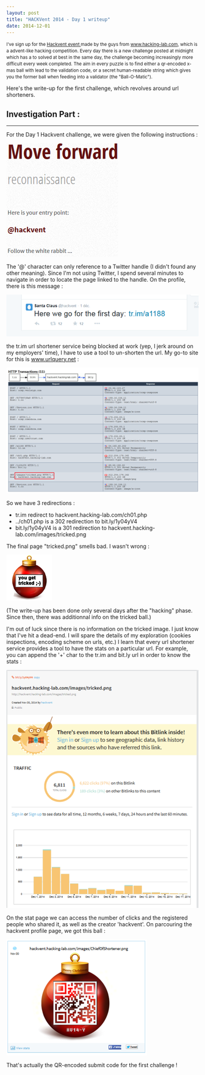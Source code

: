 ```yaml
---
layout: post
title: "HACKVent 2014 - Day 1 writeup"
date: 2014-12-01
---
```

<small>
I've sign up for the <a href = "hackvent.hacking-lab.com"> Hackvent event </a> made by the guys from <a href = "www.hacking-lab.com"> www.hacking-lab.com</a>, which is a advent-like hacking competition. Every day there is a new challenge posted at midnight which has a to solved at best in the same day, the challenge becoming increasingly more difficult every week completed. The aim in every puzzle is to find either a qr-encoded x-mas ball with lead to the validation code, or a secret human-readable string which gives you the former ball when feeding into a validator (the "Ball-O-Matic"). 
</small>

Here's the write-up for the first challenge, which revolves around url shorteners. 

<!--more-->

## Investigation Part :

- - - - - - -

For the Day 1 Hackvent challenge, we were given the following instructions :

![Riddle from hackvent.hacking-lab.com for Day 1](/assets/hackvent/01/riddle.png)

The '@' character can only reference to a Twitter handle (I didn't found any other meaning). Since I'm not using Twitter, I spend several minutes to navigate in order to locate the page linked to the handle. On the profile, there is this message : 


![trim link from santa](/assets/hackvent/01/@hackvent.png)


the tr.im url shortener service being blocked at work (yep, I jerk around on my employers' time), I have to use a tool to un-shorten the url. My go-to site for this is <a href = 'www.urlquery.net' > www.urlquery.net </a> :


![Results from urlquery on redirection](/assets/hackvent/01/urlquery.png)


So we have 3 redirections :

* tr.im redirect to hackvent.hacking-lab.com/ch01.php
* ../ch01.php is a 302 redirection to bit.ly/1y04yV4
* bit.ly/1y04yV4 is a 301 redirection to hackvent.hacking-lab.com/images/tricked.png

The final page "tricked.png" smells bad. I wasn't wrong :

![Hackvent Day 01 tricksters](/assets/hackvent/01/old_tricked.png)

(The write-up has been done only several days after the "hacking" phase. Since then, there was additionnal info on the tricked ball.)

I'm out of luck since there is no information on the tricked image. I just know that I've hit a dead-end. I will spare the details of my exploration (cookies inspections, encoding scheme on urls, etc.) I learn that every url shortener service provides a tool to have the stats on a particular url. For example, you can append the '+' char to the tr.im and bit.ly url in order to know the stats :

![Bit.ly stat page for the tricked image](/assets/hackvent/01/bitly+.png)

On the stat page we can access the number of clicks and the registered people who shared it, as well as the creator 'hackvent'. On parcouring the hackvent profile page, we got this ball :

![QR ball for day 1](/assets/hackvent/01/d1.png)

That's actually the QR-encoded submit code for the first challenge !
